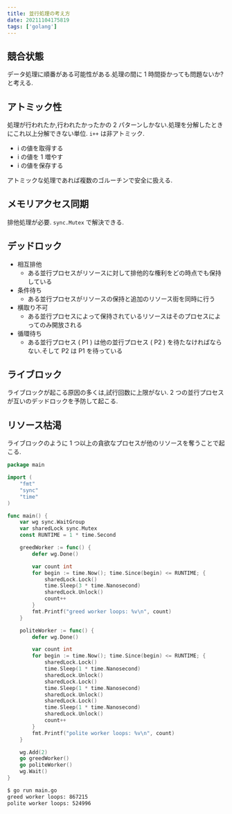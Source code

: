 ```yaml
---
title: 並行処理の考え方
date: 20211104175819
tags: ['golang']
---
```


## 競合状態
データ処理に順番がある可能性がある.処理の間に 1 時間掛かっても問題ないか?と考える.

## アトミック性
処理が行われたか,行われたかったかの 2 パターンしかない.処理を分解したときにこれ以上分解できない単位.
`i++` は非アトミック.
- i の値を取得する
- i の値を 1 増やす
- i の値を保存する

アトミックな処理であれば複数のゴルーチンで安全に扱える.

## メモリアクセス同期
排他処理が必要. `sync.Mutex` で解決できる.

## デッドロック
- 相互排他
  - ある並行プロセスがリソースに対して排他的な権利をどの時点でも保持している
- 条件待ち
  - ある並行プロセスがリソースの保持と追加のリソース街を同時に行う
- 横取り不可
  - ある並行プロセスによって保持されているリソースはそのプロセスによってのみ開放される
- 循環待ち
  - ある並行プロセス ( P1 ) は他の並行プロセス ( P2 ) を待たなければならない.そして P2 は P1 を待っている

## ライブロック
ライブロックが起こる原因の多くは,試行回数に上限がない. 2 つの並行プロセスが互いのデッドロックを予防して起こる.

## リソース枯渇
ライブロックのように 1 つ以上の貪欲なプロセスが他のリソースを奪うことで起こる.

```go
package main

import (
	"fmt"
	"sync"
	"time"
)

func main() {
	var wg sync.WaitGroup
	var sharedLock sync.Mutex
	const RUNTIME = 1 * time.Second

	greedWorker := func() {
		defer wg.Done()

		var count int
		for begin := time.Now(); time.Since(begin) <= RUNTIME; {
			sharedLock.Lock()
			time.Sleep(3 * time.Nanosecond)
			sharedLock.Unlock()
			count++
		}
		fmt.Printf("greed worker loops: %v\n", count)
	}

	politeWorker := func() {
		defer wg.Done()

		var count int
		for begin := time.Now(); time.Since(begin) <= RUNTIME; {
			sharedLock.Lock()
			time.Sleep(1 * time.Nanosecond)
			sharedLock.Unlock()
			sharedLock.Lock()
			time.Sleep(1 * time.Nanosecond)
			sharedLock.Unlock()
			sharedLock.Lock()
			time.Sleep(1 * time.Nanosecond)
			sharedLock.Unlock()
			count++
		}
		fmt.Printf("polite worker loops: %v\n", count)
	}

	wg.Add(2)
	go greedWorker()
	go politeWorker()
	wg.Wait()
}
```

```bash
$ go run main.go 
greed worker loops: 867215
polite worker loops: 524996
```
